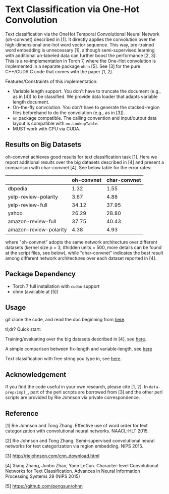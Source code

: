 # Text Classification via One-Hot Convolution
Text classification via the OneHot Temporal Convolutional Neural Network (oh-convnet) described in [1]. 
It directly applies the convolution over the high-dimensional one-hot word vector sequence.
This way, pre-trained word embedding is unnecessary [1], 
although semi-supervised learning with additional un-labeled data can further boost the performance [2, 3].
This is a re-implementation in Torch 7, where the One-Hot convolution is implemented in a separate package `ohnn` [5]. 
See [3] for the pure C++/CUDA C code that comes with the paper [1, 2].

Features/Constraints of this implementation:

* Variable length support. You don't have to truncate the document (e.g., as in [4]) to be classified. We provide data loader that adapts variable length document. 
* On-the-fly convolution. You don't have to generate the stacked-region files beforehand to do the convolution (e.g., as in [3]). 
* `nn` package compatible. The calling convention and input/output data layout is compatible with `nn.LookupTable`.
* MUST work with GPU via CUDA.


## Results on Big Datasets
oh-convnet achieves good results for text classification task [1]. 
Here we report additional results over the big datasets described in [4] and present a comparison with char-convnet [4]. 
See below table for the error rates:

|                        	| oh-convnet 	| char-convnet 	|
|------------------------	|------------	|--------------	|
| dbpedia                	| 1.32       	| 1.55         	|
| yelp-review-polarity   	| 3.67       	| 4.88         	|
| yelp-review-full       	| 34.12      	| 37.95        	|
| yahoo                  	| 26.29      	| 28.80        	|
| amazon-review-full     	| 37.75      	| 40.43        	|
| amazon-review-polarity 	| 4.38       	| 4.93         	|

where "oh-convnet" adopts the same network architecture over different datasets (kernel size p = 3, #hidden units = 500, more details can be found at the script files, see below),
while "char-convnet" indicates the best result among different network architectures over each dataset reported in [4].


## Package Dependency
* Torch 7 full installation with `cudnn` support
* ohnn (available at [5])


## Usage
git clone the code, and read the doc beginning from [here](doc/main.md). 

tl;dr? Quick start: 

Training/evaluating over the big datasets described in [4], see [here](doc/run-scripts-train-eval.md).

A simple comparison between fix-length and variable-length, see [here](doc/run-scripts-var-vs-fix.md) 

Text classification with free string you type in, see [here](doc/run-scripts-eval-str.md).


## Acknowledgement
If you find the code useful in your own research, please cite [1, 2]. 
In `data-prep/impl_`, part of the perl scripts are borrowed from [3] and the other perl scripts are provided by Rie Johnson via private correspondence. 


## Reference
[1] Rie Johnson and Tong Zhang. Effective use of word order for text categorization with convolutional neural networks. NAACL-HLT 2015. 

[2] Rie Johnson and Tong Zhang. Semi-supervised convolutional neural networks for text categorization via region embedding. NIPS 2015.

[3] http://riejohnson.com/cnn_download.html

[4] Xiang Zhang, Junbo Zhao, Yann LeCun. Character-level Convolutional Networks for Text Classification. Advances in Neural Information Processing Systems 28 (NIPS 2015)

[5] https://github.com/pengsun/ohnn